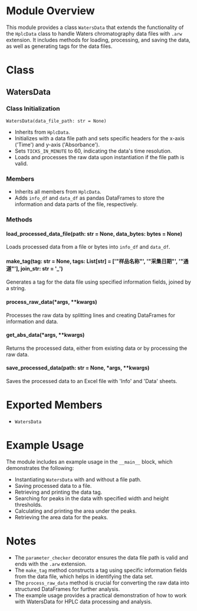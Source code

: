<!--
 * @Date: 2024-06-14 16:50:03
 * @LastEditors: BHM-Bob 2262029386@qq.com
 * @LastEditTime: 2024-06-14 16:51:00
 * @Description: 
-->
# Module Overview

This module provides a class `WatersData` that extends the functionality of the `HplcData` class to handle Waters chromatography data files with `.arw` extension. It includes methods for loading, processing, and saving the data, as well as generating tags for the data files.

# Class

## WatersData
### Class Initialization
`WatersData(data_file_path: str = None)`
- Inherits from `HplcData`.
- Initializes with a data file path and sets specific headers for the x-axis ('Time') and y-axis ('Absorbance').
- Sets `TICKS_IN_MINUTE` to 60, indicating the data's time resolution.
- Loads and processes the raw data upon instantiation if the file path is valid.

### Members
- Inherits all members from `HplcData`.
- Adds `info_df` and `data_df` as pandas DataFrames to store the information and data parts of the file, respectively.

### Methods

#### load_processed_data_file(path: str = None, data_bytes: bytes = None)
Loads processed data from a file or bytes into `info_df` and `data_df`.

#### make_tag(tag: str = None, tags: List[str] = ['"样品名称"', '"采集日期"', '"通道"'], join_str: str = '_')
Generates a tag for the data file using specified information fields, joined by a string.

#### process_raw_data(*args, **kwargs)
Processes the raw data by splitting lines and creating DataFrames for information and data.

#### get_abs_data(*args, **kwargs)
Returns the processed data, either from existing data or by processing the raw data.

#### save_processed_data(path: str = None, *args, **kwargs)
Saves the processed data to an Excel file with 'Info' and 'Data' sheets.

# Exported Members

- `WatersData`

# Example Usage

The module includes an example usage in the `__main__` block, which demonstrates the following:
- Instantiating `WatersData` with and without a file path.
- Saving processed data to a file.
- Retrieving and printing the data tag.
- Searching for peaks in the data with specified width and height thresholds.
- Calculating and printing the area under the peaks.
- Retrieving the area data for the peaks.

# Notes

- The `parameter_checker` decorator ensures the data file path is valid and ends with the `.arw` extension.
- The `make_tag` method constructs a tag using specific information fields from the data file, which helps in identifying the data set.
- The `process_raw_data` method is crucial for converting the raw data into structured DataFrames for further analysis.
- The example usage provides a practical demonstration of how to work with WatersData for HPLC data processing and analysis.